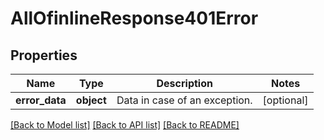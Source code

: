 # AllOfinlineResponse401Error

## Properties
Name | Type | Description | Notes
------------ | ------------- | ------------- | -------------
**error_data** | **object** | Data in case of an exception. | [optional] 

[[Back to Model list]](../../README.md#documentation-for-models) [[Back to API list]](../../README.md#documentation-for-api-endpoints) [[Back to README]](../../README.md)

